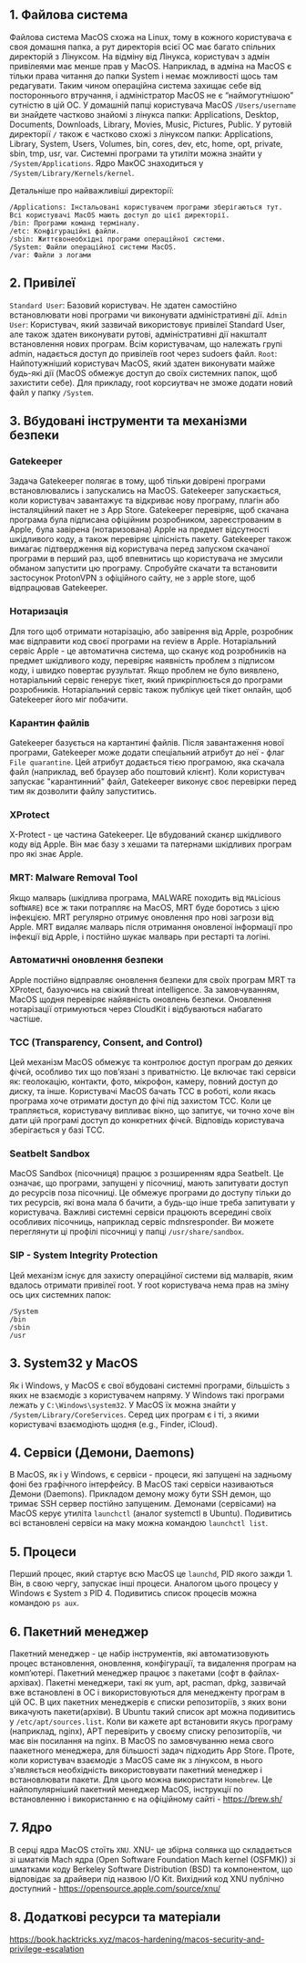 ## 1. Файлова система
Файлова система MacOS схожа на Linux, тому в кожного користувача є своя домашня папка, а рут директорія всієї ОС має багато спільних директорій з Лінуксом. На відміну від Лінукса, користувач з адмін привілеями має менше прав у MacOS. Наприклад, в адміна на MacOS є тільки права читання до папки System і немає можливості щось там редагувати. Таким чином операційна система захищає себе від постороннього втручання, і адміністратор MacOS не є “наймогутнішою” сутністю в цій ОС.
У домашній папці користувача MacOS `/Users/username` ви знайдете частково знайомі з лінукса папки: Applications, Desktop, Documents, Downloads, Library, Movies, Music, Pictures, Public.
У рутовій директорії `/` також є частково схожі з лінуксом папки: Applications, Library, System, Users, Volumes, bin, cores, dev, etc, home, opt, private, sbin, tmp, usr, var.
Системні програми та утиліти можна знайти у `/System/Applications`.
Ядро МакОС знаходиться у `/System/Library/Kernels/kernel`.

Детальніше про найважливіші директорії:
```
/Applications: Інстальовані користувачем програми зберігаються тут. Всі користувачі MacOS мають доступ до цієї директорії.
/bin: Програми команд терміналу.
/etc: Конфігураційні файли.
/sbin: Життєвонеобхідні програми операційної системи.
/System: Файли операційної системи MacOS.
/var: Файли з логами
```

## 2. Привілеї
`Standard User`: Базовий користувач. Не здатен самостійно встановлювати нові програми чи виконувати адміністративні дії.
`Admin User`: Користувач, який зазвичай використовує привілеї Standard User, але також здатен виконувати рутові, адміністративні дії накшталт встановлення нових програм. Всім користувачам, що належать групі admin, надається доступ до привілеїв root через sudoers файл.
`Root`: Найпотужніший користувач MacOS, який здатен виконувати майже будь-які дії (MacOS обмежує доступ до своїх системних папок, щоб захистити себе). Для прикладу, root корсиутвач не зможе додати новий файл у папку `/System`. 

## 3. Вбудовані інструменти та механізми безпеки
### Gatekeeper
Задача Gatekeeper полягає в тому, щоб тільки довірені програми встановлювались і запускались на MacOS. Gatekeeper запускається, коли користувач завантажує та відкриває нову програму, плагін або інсталяційний пакет не з App Store. Gatekeeper перевіряє, щоб скачана програма була підписана офіційним розробником, зареєстрованим в Apple, була завірена (нотаризована) Apple на предмет відсутності шкідливого коду, а також перевіряє цілісність пакету. Gatekeeper також вимагає підтвердження від користувача перед запуском скачаної програми в перший раз, щоб впевнитись що користувача не змусили обманом запустити цю програму.
Спробуйте скачати та встановити застосунок ProtonVPN з офіційного сайту, не з apple store, щоб відпрацював Gatekeeper.

### Нотаризація
Для того щоб отримати нотарізацію, або завірення від Apple, розробник має відправити код своєї програми на review в Apple. Нотаріальний сервіс Apple - це автоматична система, що сканує код розробників на предмет шкідливого коду, перевіряє наявність проблем з підписом коду, і швидко повертає рузультат. Якщо проблем не було виявлено, нотаріальний сервіс генерує тікет, який прикріплюється до програми розробників. Нотаріальний сервіс також публікує цей тікет онлайн, щоб Gatekeeper його міг побачити.

### Карантин файлів
Gatekeeper базується на картантині файлів.
Після завантаження нової програми, Gatekeeper може додати спеціальний атрибут до неї - флаг `File quarantine`. Цей атрибут додається тією програмою, яка скачала файл (наприклад, веб браузер або поштовий клієнт).
Коли користувач запускає "карантинний" файл, Gatekeeper виконує своє перевірки перед тим як дозволити файлу запуститись.

### XProtect
X-Protect - це частина Gatekeeper. Це вбудований сканєр шкідливого коду від Apple. Він має базу з хешами та патернами шкідливих програм про які знає Apple.

### MRT: Malware Removal Tool
Якщо малварь (шкідлива програма, MALWARE походить від `MAL`icious soft`WARE`) все ж таки потрапляє на MacOS, MRT буде боротись з цією інфекцією. MRT регулярно отримує оновлення про нові загрози від Apple. MRT видаляє малварь після отримання оновленої інформації про інфекції від Apple, і постійно шукає малварь при рестарті та логіні.

### Автоматичні оновлення безпеки
Apple постійно відправляє оновлення безпеки для своїх програм MRT та XProtect, базуючись на свіжий threat intelligence. За замовчуванням, MacOS щодня перевіряє найявність оновлень безпеки. Оновлення нотарізації отримуються через CloudKit і відбуваються набагато частіше.

### TCC (Transparency, Consent, and Control) 
Цей механізм MacOS обмежує та контролює доступ програм до деяких фічєй, особливо тих що повʼязані з приватністю. Це включає такі сервіси як: геолокацію, контакти, фото, мікрофон, камеру, повний доступ до диску, та інше.
Користувачі MacOS бачать TCC в роботі, коли якась програма хоче отримати доступ до фічі під захистом TCC. Коли це трапляється, користувачу випливає вікно, що запитує, чи точно хоче він дати цій програмі доступ до конкретних фічєй. Відповідь користувача зберігається у базі TCC. 

### Seatbelt Sandbox
MacOS Sandbox (пісочниця) працює з розширенням ядра Seatbelt. Це означає, що програми, запущені у пісочниці, мають запитувати доступ до ресурсів поза пісочниці. Це обмежує програми до доступу тільки до тих ресурсів, які вона мала б бачити, а будь-що інше треба запитувати у користувача.
Важливі системні сервіси працюють всередині своїх особливих пісочниць, наприклад сервіс mdnsresponder. Ви можете переглянути ці профілі пісочниці у папці `/usr/share/sandbox`.

### SIP - System Integrity Protection
Цей механізм існує для захисту операційної системи від малварів, яким вдалось отримати привілеї root. У root користувача нема прав на зміну ось цих системних папок:
```
/System
/bin
/sbin
/usr
```

## 3. System32 у MacOS
Як і Windows, у MacOS є свої вбудовані системні програми, більшість з яких не взаємодіє з користувачем напряму. У Windows такі програми лежать у `C:\Windows\system32`. У MacOS їх можна знайти у `/System/Library/CoreServices`. Серед цих програм є і ті, з якими користувачі взаємодіють щодня (e.g., Finder, iCloud). 
 
## 4. Сервіси (Демони, Daemons)
В MacOS, як і у Windows, є сервіси - процеси, які запущені на задньому фоні без графічного інтерфейсу. В MacOS такі сервіси називаються Демони (Daemons). Прикладом демону можу бути SSH демон, що тримає SSH сервер постійно запущеним. Демонами (сервісами) на MacOS керує утиліта `launchctl` (аналог systemctl в Ubuntu). Подивитись всі встановлені сервіси на маку можна командою `launchctl list`. 

## 5. Процеси
Перший процес, який стартує всю MacOS це `launchd`, PID якого зажди 1. Він, в свою чергу, запускає інші процеси. Аналогом цього процесу у Windows є System з PID 4. Подивитись список процесів можна командою `ps aux`.

## 6. Пакетний менеджер
Пакетний менеджер - це набір інструментів, які автоматизовують процес встановлення, оновлення, конфігурації, та видалення програм на компʼютері. Пакетний менеджер працює з пакетами (софт в файлах-архівах). Пакетні менеджери, такі як yum, apt, pacman, dpkg, зазвичай вже встановлені в ОС і використовуються для менедженту програм в цій ОС. В цих пакетних менеджерів є списки репозиторіїв, з яких вони викачують пакети(архіви). 
В Ubuntu такий список apt можна подивитись у `/etc/apt/sources.list`. Коли ви кажете apt встановити якусь програму (наприклад, nginx), APT перевірить у своєму списку репозиторіїв, чи має він посилання на nginx. 
В MacOS по замовчуванню нема свого паакетного менеджера, для більшості задач підходить App Store. Проте, коли користувач взаємодіє з MacOS саме як з лінуксом, в нього з'являється необхідність використовувати пакетний менеджер і встановлювати пакети. Для цього можна використати `Homebrew`. Це найпопулярніший пакетний менеджер MacOS, інструкції по встановленню і використанню є на офіційному сайті - https://brew.sh/

## 7. Ядро
В серці ядра MacOS стоїть `XNU`. XNU- це збірна солянка що складається зі шматків Mach ядра (Open Software Foundation Mach kernel (OSFMK)) зі шматками коду Berkeley Software Distribution (BSD) та компонентом, що відповідає за драйвери під назвою I/O Kit. Вихідний код XNU публічно доступний - https://opensource.apple.com/source/xnu/

## 8. Додаткові ресурси та матеріали
https://book.hacktricks.xyz/macos-hardening/macos-security-and-privilege-escalation
